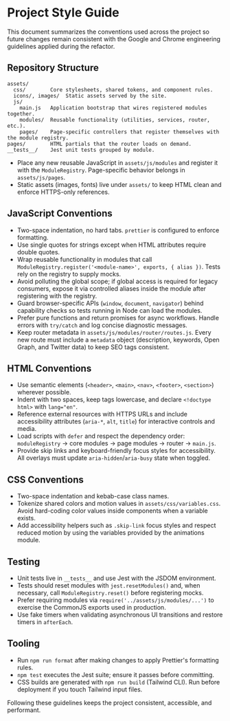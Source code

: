 # Project Style Guide

This document summarizes the conventions used across the project so future changes remain
consistent with the Google and Chrome engineering guidelines applied during the refactor.

## Repository Structure

```
assets/
  css/        Core stylesheets, shared tokens, and component rules.
  icons/, images/  Static assets served by the site.
  js/
    main.js   Application bootstrap that wires registered modules together.
    modules/  Reusable functionality (utilities, services, router, etc.).
    pages/    Page-specific controllers that register themselves with the module registry.
pages/        HTML partials that the router loads on demand.
__tests__/    Jest unit tests grouped by module.
```

- Place any new reusable JavaScript in `assets/js/modules` and register it with the
  `ModuleRegistry`. Page-specific behavior belongs in `assets/js/pages`.
- Static assets (images, fonts) live under `assets/` to keep HTML clean and enforce HTTPS-only
  references.

## JavaScript Conventions

- Two-space indentation, no hard tabs. `prettier` is configured to enforce formatting.
- Use single quotes for strings except when HTML attributes require double quotes.
- Wrap reusable functionality in modules that call
  `ModuleRegistry.register('<module-name>', exports, { alias })`. Tests rely on the registry to
  supply mocks.
- Avoid polluting the global scope; if global access is required for legacy consumers, expose it via
  controlled aliases inside the module after registering with the registry.
- Guard browser-specific APIs (`window`, `document`, `navigator`) behind capability checks so tests
  running in Node can load the modules.
- Prefer pure functions and return promises for async workflows. Handle errors with `try/catch` and
  log concise diagnostic messages.
- Keep router metadata in `assets/js/modules/router/routes.js`. Every new route must include a
  `metadata` object (description, keywords, Open Graph, and Twitter data) to keep SEO tags
  consistent.

## HTML Conventions

- Use semantic elements (`<header>`, `<main>`, `<nav>`, `<footer>`, `<section>`) wherever possible.
- Indent with two spaces, keep tags lowercase, and declare `<!doctype html>` with `lang="en"`.
- Reference external resources with HTTPS URLs and include accessibility attributes (`aria-*`,
  `alt`, `title`) for interactive controls and media.
- Load scripts with `defer` and respect the dependency order: `moduleRegistry` → core modules →
  page modules → router → `main.js`.
- Provide skip links and keyboard-friendly focus styles for accessibility. All overlays must update
  `aria-hidden`/`aria-busy` state when toggled.

## CSS Conventions

- Two-space indentation and kebab-case class names.
- Tokenize shared colors and motion values in `assets/css/variables.css`. Avoid hard-coding color
  values inside components when a variable exists.
- Add accessibility helpers such as `.skip-link` focus styles and respect reduced motion by using
  the variables provided by the animations module.

## Testing

- Unit tests live in `__tests__` and use Jest with the JSDOM environment.
- Tests should reset modules with `jest.resetModules()` and, when necessary, call
  `ModuleRegistry.reset()` before registering mocks.
- Prefer requiring modules via `require('../assets/js/modules/...')` to exercise the CommonJS
  exports used in production.
- Use fake timers when validating asynchronous UI transitions and restore timers in `afterEach`.

## Tooling

- Run `npm run format` after making changes to apply Prettier's formatting rules.
- `npm test` executes the Jest suite; ensure it passes before committing.
- CSS builds are generated with `npm run build` (Tailwind CLI). Run before deployment if you touch
  Tailwind input files.

Following these guidelines keeps the project consistent, accessible, and performant.
